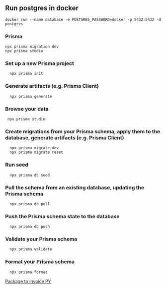 ## Run postgres in docker

```
docker run --name database -e POSTGRES_PASSWORD=docker -p 5432:5432 -d postgres
```

### Prisma

```
npx prisma migration dev
npx prisma studio
```

### Set up a new Prisma project

```
  npx prisma init
```

### Generate artifacts (e.g. Prisma Client)

```
  npx prisma generate
```

### Browse your data

```
 npx prisma studio
```

### Create migrations from your Prisma schema, apply them to the database, generate artifacts (e.g. Prisma Client)

```
  npx prisma migrate dev
  npx prisma migrate reset
```

### Run seed

```
  npx prisma db seed
```

### Pull the schema from an existing database, updating the Prisma schema

```
  npx prisma db pull
```

### Push the Prisma schema state to the database

```
  npx prisma db push
```

### Validate your Prisma schema

```
  npx prisma validate
```

### Format your Prisma schema

```
  npx prisma format
```

[Package to Invoice PY](https://github.com/TIPS-SA/facturacionelectronicapy-xmlgen/tree/main)
